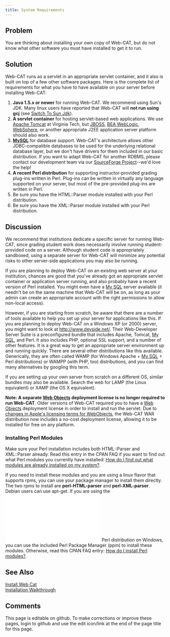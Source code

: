 ```yaml
---
title: System Requirements
---
```

## Problem 

You are thinking about installing your own copy of Web-CAT, but do not know what other software
you must have installed to get it to run.

## Solution 

Web-CAT runs as a servlet in an appropriate servlet container, and it also is built on top of a few other software packages.  Here is the complete list of requirements for what you have to have available on your server before installing Web-CAT:

1. **Java 1.5.x or newer** for running Web-CAT.  We recommend using Sun's JDK.  Many linux users have reported that Web-CAT will **not run using gcj** (see [Switch To Sun Jdk](SwitchToSunJdk.html)).
1. **A servlet container** for hosting servlet-based web applications.  We use [Apache Tomcat](http://tomcat.apache.org/) at Virginia Tech, but [JBOSS](http://www.jboss.org/), [BEA WebLogic](http://www.bea.com/framework.jsp?CNT=index.htm&FP=/content/products/weblogic), [WebSphere](http://www.ibm.com/websphere), or another appropriate J2EE application server platform should also work.
1. **[MySQL](http://www.mysql.com/)** for database support.  Web-CAT's architecture allows other JDBC-compatible databases to be used for the underlying relational database layer, but we don't have drivers for them included in our basic distribution.  If you want to adapt Web-CAT for another RDBMS, please contact our development team via our [SourceForge Project](SourceForgeProject.html)--we'd love the help!
1. **A recent Perl distribution** for supporting instructor-provided grading plug-ins written in Perl.  Plug-ins can be written in virtually any language supported on your server, but most of the pre-provided plug-ins are written in Perl.
  1. Be sure you have the HTML::Parser module installed with your Perl distribution.
  1. Be sure you have the XML::Parser module installed with your Perl distribution.

## Discussion 

We recommend that institutions dedicate a specific server for running
Web-CAT, since grading student work does necessarily involve running
student-provided code on a server.  Although student code is appropriately
sandboxed, using a separate server for Web-CAT will minimize any potential
risks to other server-side applications you may also be running.

If you are planning to deploy Web-CAT on an existing web server at your institution, chances are good that you've already got an appropriate servlet container or application server running, and also probably have a recent version of Perl installed.  You might even have a [My SQL](MySQL.html) server available (it needn't be on the same machine that Web-CAT will be on, as long as your admin can create an appropriate account with the right permissions to allow non-local access).

However, if you are starting from scratch, be aware that there are a number of tools available to help you set up your server for applications like this.  If you are planning to deploy Web-CAT on a Windows XP (or 2000) server, you might want to look at http://www.devside.net/.  Their Web-Developer Server Suite is a preconfigured bundle that includes Apache, Tomcat, [My SQL](MySQL.html), and Perl.  It also includes PHP, optional SSL support, and a number of other features.  It is a great way to get an appropriate server environment up and running quickly.  There are several other distributions like this available.  Generically, they are often called WAMP (for Windows Apache + [My SQL](MySQL.html) + Perl distributions) or WAMPP (with PHP, too) distributions, and you can find many alternatives by googling this term.

If you are setting up your own server from scratch on a different OS, similar bundles may also be available.  Search the web for LAMP (the Linux equivalent) or XAMP (the OS X equivalent).

**Note: A separate [Web Objects](WebObjects.html) deployment license is no longer required to run Web-CAT**.  Older versions of Web-CAT required you to have a [Web Objects](WebObjects.html) deployment license in order to install and run the servlet.  Due to [changes in Apple's licensing terms for WebObjects](http://www.darcynorman.net/2005/11/10/webobjects-officially-cross-platform-again), the Web-CAT WAR distribution now includes a no-cost deployment license, allowing it to be installed for free on any platform.

### Installing Perl Modules 

Make sure your Perl installation includes both HTML::Parser and XML::Parser already.  Read this entry in the CPAN FAQ if you want to find out what Perl modules you currently have installed: [How do I find out what modules are already installed on my system?](http://www.cpan.org/misc/cpan-faq.html#How_installed_modules).

If you need to install these modules and you are using a linux flavor that supports rpms, you can use your package manager to install them directly.  The two rpms to install are **perl-HTML-parser** and **perl-XML-parser**.  Debian users can use apt-get.  If you are using the ![Active State](ActiveState.html) Perl distribution on Windows, you can use the included Perl Package Manager (ppm) to install these modules.  Otherwise, read this CPAN FAQ entry: [How do I install Perl modules?](http://www.cpan.org/misc/cpan-faq.html#How_install_Perl_modules).

## See Also 

[Install Web Cat](InstallWebCat.html) <br/>
[Installation Walkthrough](InstallationWalkthrough.html)

## Comments 

This page is editable on github. To make corrections or improve these
pages, login to github and use the edit icon/link at the end of the
page title for this page.
